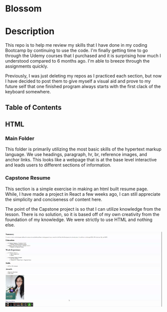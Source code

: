 # Blossom

# Description

This repo is to help me review my skills that I have done in my coding Bootcamp by continuing to use the code. I'm finally getting time to go through the Udemy courses that I purchased and it is surprising how much I understood compared to 6 months ago. I'm able to breeze through the assignments quickly. 

Previously, I was just deleting my repos as I practiced each section, but now I have decided to post them to give myself a visual aid and prove to my future self that one finished program always starts with the first clack of the keyboard somewhere.

## Table of Contents

## HTML 

### Main Folder

This folder is primarily utilizing the most basic skills of the hypertext markup language. We use headings, paragraph, hr, br, reference images, and anchor links. This looks like a webpage that is at the base level interactive and leads users to different sections of information.

### Capstone Resume

This section is a simple exercise in making an html built resume page. While, I have made a project in React a few weeks ago, I can still appreciate the simplicity and conciseness of content here. 

The point of the Capstone project is so that I can utilize knowledge from the lesson. There is no solution, so it is based off of my own creativity from the foundation of my knowledge. We were strictly to use HTML and nothing else.

![My Resume](./html/capstone_resume/images/myresume.gif)